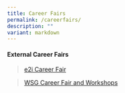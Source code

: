 ```yaml
---
title: Career Fairs
permalink: /careerfairs/
description: ""
variant: markdown
---
```

#### **External Career Fairs**

>[e2i Career Fair](https://e2i.com.sg/events/category/career-fairs/)

>[WSG Career Fair and Workshops](https://www.wsg.gov.sg/home/individuals/career-fairs-workshops)